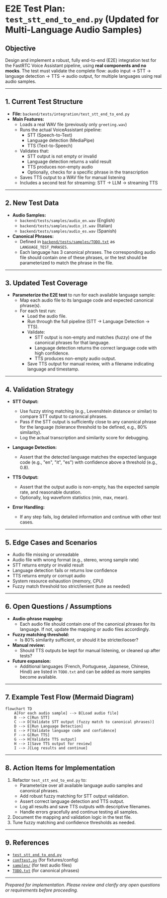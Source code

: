 # E2E Test Plan: `test_stt_end_to_end.py` (Updated for Multi-Language Audio Samples)

## Objective

Design and implement a robust, fully end-to-end (E2E) integration test for the FastRTC Voice Assistant pipeline, using **real components and no mocks**. The test must validate the complete flow: audio input → STT → language detection → TTS → audio output, for multiple languages using real audio samples.

---

## 1. Current Test Structure

- **File:** `backend/tests/integration/test_stt_end_to_end.py`
- **Main Features:**
  - Loads a real WAV file (previously only `greeting.wav`)
  - Runs the actual VoiceAssistant pipeline:
    - STT (Speech-to-Text)
    - Language detection (MediaPipe)
    - TTS (Text-to-Speech)
  - Validates that:
    - STT output is not empty or invalid
    - Language detection returns a valid result
    - TTS produces non-empty audio
    - Optionally, checks for a specific phrase in the transcription
  - Saves TTS output to a WAV file for manual listening
  - Includes a second test for streaming: STT → LLM → streaming TTS

---

## 2. New Test Data

- **Audio Samples:**  
  - `backend/tests/samples/audio_en.wav` (English)
  - `backend/tests/samples/audio_it.wav` (Italian)
  - `backend/tests/samples/audio_es.wav` (Spanish)
- **Canonical Phrases:**  
  - Defined in [`backend/tests/samples/TODO.txt`](../samples/TODO.txt) as `LANGUAGE_TEST_PHRASES`.
  - Each language has 3 canonical phrases. The corresponding audio file should contain one of these phrases, or the test should be parameterized to match the phrase in the file.

---

## 3. Updated Test Coverage

- **Parameterize the E2E test** to run for each available language sample:
  - Map each audio file to its language code and expected canonical phrase(s).
  - For each test run:
    - Load the audio file.
    - Run through the full pipeline (STT → Language Detection → TTS).
    - Validate:
      - STT output is non-empty and matches (fuzzy) one of the canonical phrases for that language.
      - Language detection returns the correct language code with high confidence.
      - TTS produces non-empty audio output.
    - Save TTS output for manual review, with a filename indicating language and timestamp.

---

## 4. Validation Strategy

- **STT Output:**  
  - Use fuzzy string matching (e.g., Levenshtein distance or similar) to compare STT output to canonical phrases.
  - Pass if the STT output is sufficiently close to any canonical phrase for the language (tolerance threshold to be defined, e.g., 80% similarity).
  - Log the actual transcription and similarity score for debugging.

- **Language Detection:**  
  - Assert that the detected language matches the expected language code (e.g., "en", "it", "es") with confidence above a threshold (e.g., 0.8).

- **TTS Output:**  
  - Assert that the output audio is non-empty, has the expected sample rate, and reasonable duration.
  - Optionally, log waveform statistics (min, max, mean).

- **Error Handling:**  
  - If any step fails, log detailed information and continue with other test cases.

---

## 5. Edge Cases and Scenarios

- Audio file missing or unreadable
- Audio file with wrong format (e.g., stereo, wrong sample rate)
- STT returns empty or invalid result
- Language detection fails or returns low confidence
- TTS returns empty or corrupt audio
- System resource exhaustion (memory, CPU)
- Fuzzy match threshold too strict/lenient (tune as needed)

---

## 6. Open Questions / Assumptions

- **Audio-phrase mapping:**  
  - Each audio file should contain one of the canonical phrases for its language. If not, update the mapping or audio files accordingly.
- **Fuzzy matching threshold:**  
  - Is 80% similarity sufficient, or should it be stricter/looser?
- **Manual review:**  
  - Should TTS outputs be kept for manual listening, or cleaned up after tests?
- **Future expansion:**  
  - Additional languages (French, Portuguese, Japanese, Chinese, Hindi) are listed in `TODO.txt` and can be added as more samples become available.

---

## 7. Example Test Flow (Mermaid Diagram)

```mermaid
flowchart TD
    A[For each audio sample] --> B[Load audio file]
    B --> C[Run STT]
    C --> D[Validate STT output (fuzzy match to canonical phrases)]
    D --> E[Run Language Detection]
    E --> F[Validate language code and confidence]
    F --> G[Run TTS]
    G --> H[Validate TTS output]
    H --> I[Save TTS output for review]
    I --> J[Log results and continue]
```

---

## 8. Action Items for Implementation

1. Refactor `test_stt_end_to_end.py` to:
   - Parameterize over all available language audio samples and canonical phrases.
   - Add robust fuzzy matching for STT output validation.
   - Assert correct language detection and TTS output.
   - Log all results and save TTS outputs with descriptive filenames.
   - Handle errors gracefully and continue testing all samples.
2. Document the mapping and validation logic in the test file.
3. Tune fuzzy matching and confidence thresholds as needed.

---

## 9. References

- [`test_stt_end_to_end.py`](test_stt_end_to_end.py)
- [`conftest.py`](../conftest.py) (for fixtures/config)
- [`samples/`](../samples/) (for test audio files)
- [`TODO.txt`](../samples/TODO.txt) (for canonical phrases)

---

*Prepared for implementation. Please review and clarify any open questions or requirements before proceeding.*